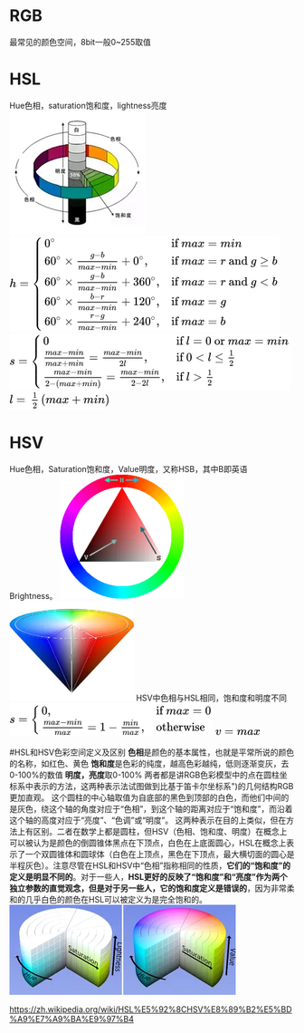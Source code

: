 # RGB
最常见的颜色空间，8bit一般0~255取值
# HSL
Hue色相，saturation饱和度，lightness亮度
![](图像色域空间.assets\23495115-1e7a03c7bddaeb0a.png)
![](图像色域空间.assets\23495115-de10acbc1bd6dc24.png)
![](图像色域空间.assets\23495115-ead21bd420fc78b4.png)
![](图像色域空间.assets\23495115-f216e6e34441d88d.png)

# HSV
Hue色相，Saturation饱和度，Value明度，又称HSB，其中B即英语Brightness。
![](图像色域空间.assets\23495115-0e706277b1ef6af9.png)
![](图像色域空间.assets\23495115-6d62d7262fb84db0.png)
HSV中色相与HSL相同，饱和度和明度不同
![](图像色域空间.assets\23495115-590215810a3f16a0.png)
![](图像色域空间.assets\23495115-e76b6669135afa39.png)

#HSL和HSV色彩空间定义及区别
**色相**是颜色的基本属性，也就是平常所说的颜色的名称，如红色、黄色
**饱和度**是色彩的纯度，越高色彩越纯，低则逐渐变灰，去0-100%的数值
**明度，亮度**取0-100%
两者都是讲RGB色彩模型中的点在圆柱坐标系中表示的方法，这两种表示法试图做到比基于笛卡尔坐标系")的几何结构RGB更加直观。
这个圆柱的中心轴取值为自底部的黑色到顶部的白色，而他们中间的是灰色，绕这个轴的角度对应于“色相”，到这个轴的距离对应于“饱和度”，而沿着这个轴的高度对应于“亮度”、“色调”或“明度”。
这两种表示在目的上类似，但在方法上有区别。二者在数学上都是圆柱，但HSV（色相、饱和度、明度）在概念上可以被认为是颜色的倒圆锥体黑点在下顶点，白色在上底面圆心，HSL在概念上表示了一个双圆锥体和圆球体（白色在上顶点，黑色在下顶点，最大横切面的圆心是半程灰色）。注意尽管在HSL和HSV中“色相”指称相同的性质，**它们的“饱和度”的定义是明显不同的**。对于一些人，**HSL更好的反映了“饱和度”和“亮度”作为两个独立参数的直觉观念，但是对于另一些人，它的饱和度定义是错误的**，因为非常柔和的几乎白色的颜色在HSL可以被定义为是完全饱和的。
![](图像色域空间.assets\23495115-999700599c3f576e.png)



https://zh.wikipedia.org/wiki/HSL%E5%92%8CHSV%E8%89%B2%E5%BD%A9%E7%A9%BA%E9%97%B4



